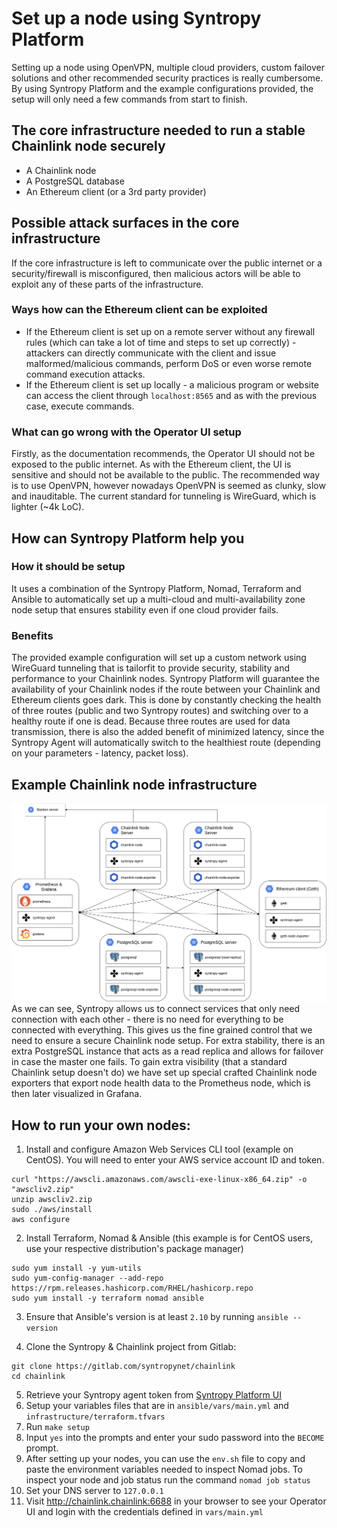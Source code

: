 # Set up a node using Syntropy Platform

Setting up a node using OpenVPN, multiple cloud providers, custom failover
solutions and other recommended security practices is really cumbersome.
By using Syntropy Platform and the example configurations provided, the setup will
only need a few commands from start to finish.

## The core infrastructure needed to run a stable Chainlink node securely

- A Chainlink node
- A PostgreSQL database
- An Ethereum client (or a 3rd party provider)

## Possible attack surfaces in the core infrastructure

If the core infrastructure is left to communicate over the public internet or
a security/firewall is misconfigured, then malicious actors will be able to
exploit any of these parts of the infrastructure.

### Ways how can the Ethereum client can be exploited

- If the Ethereum client is set up on a remote server without any firewall rules
  (which can take a lot of time and steps to set up correctly) - attackers can
  directly communicate with the client and issue malformed/malicious commands,
  perform DoS or even worse remote command execution attacks.
- If the Ethereum client is set up locally - a malicious program or website can
  access the client through `localhost:8565` and as with the previous case,
  execute commands.

### What can go wrong with the Operator UI setup

Firstly, as the documentation recommends, the Operator UI should not be exposed
to the public internet. As with the Ethereum client, the UI is sensitive and
should not be available to the public. The recommended way is to use OpenVPN,
however nowadays OpenVPN is seemed as clunky, slow and inauditable. The current
standard for tunneling is WireGuard, which is lighter (~4k LoC).

## How can Syntropy Platform help you

### How it should be setup

It uses a combination of the Syntropy Platform, Nomad,
Terraform and Ansible to automatically set up a multi-cloud and
multi-availability zone node setup that ensures stability even if one cloud
provider fails.

### Benefits

The provided example configuration will set up a custom network using WireGuard
tunneling that is tailorfit to provide security, stability and performance to
your Chainlink nodes. Syntropy Platform will guarantee the availability of
your Chainlink nodes if the route between your Chainlink and Ethereum clients
goes dark. This is done by constantly checking the health of three routes
(public and two Syntropy routes) and switching over to a healthy route if one is
dead. Because three routes are used for data transmission, there is also the
added benefit of minimized latency, since the Syntropy Agent will automatically
switch to the healthiest route (depending on your parameters - latency,
packet loss).

## Example Chainlink node infrastructure

![](assets/infra_diagram.png)
As we can see, Syntropy allows us to connect services that only need connection
with each other - there is no need for everything to be connected with
everything. This gives us the fine grained control that we need to ensure a
secure Chainlink node setup. For extra stability, there is an extra PostgreSQL
instance that acts as a read replica and allows for failover in case the master
one fails. To gain extra visibility (that a standard Chainlink setup doesn't do)
we have set up special crafted Chainlink node exporters that export node health
data to the Prometheus node, which is then later visualized in Grafana.

## How to run your own nodes:

1. Install and configure Amazon Web Services CLI tool (example on CentOS). You
   will need to enter your AWS service account ID and token.

```
curl "https://awscli.amazonaws.com/awscli-exe-linux-x86_64.zip" -o "awscliv2.zip"
unzip awscliv2.zip
sudo ./aws/install
aws configure
```

2. Install Terraform, Nomad & Ansible (this example is for CentOS users, use your respective distribution's package manager)

```
sudo yum install -y yum-utils
sudo yum-config-manager --add-repo https://rpm.releases.hashicorp.com/RHEL/hashicorp.repo
sudo yum install -y terraform nomad ansible
```

3. Ensure that Ansible's version is at least `2.10` by running `ansible --version`

4. Clone the Syntropy & Chainlink project from Gitlab:

```
git clone https://gitlab.com/syntropynet/chainlink
cd chainlink
```

5. Retrieve your Syntropy agent token from [Syntropy Platform UI](https://platform.syntropystack.com)
6. Setup your variables files that are in `ansible/vars/main.yml`
   and `infrastructure/terraform.tfvars`
7. Run `make setup`
8. Input `yes` into the prompts and enter your sudo password into the `BECOME` prompt.
9. After setting up your nodes, you can use the `env.sh` file to copy and
   paste the environment variables needed to inspect Nomad jobs.
   To inspect your node and job status run the command `nomad job status`
10. Set your DNS server to `127.0.0.1`
11. Visit http://chainlink.chainlink:6688 in your browser to see your Operator UI and login with the credentials defined in `vars/main.yml`
